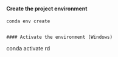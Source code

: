 #### Create the project environment

```
conda env create
```

```

#### Activate the environment (Windows)
```
conda activate rd
